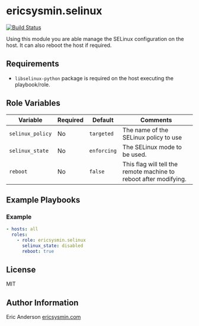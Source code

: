 # ericsysmin.selinux

[![Build Status](https://travis-ci.org/ericsysmin/ansible-role-selinux.svg?branch=master)](https://travis-ci.org/ericsysmin/ansible-role-selinux)

Using this module you are able manage the SELinux configuration on the host.
It can also reboot the host if required.

## Requirements

- `libselinux-python` package is required on the host executing the
playbook/role.

## Role Variables

| Variable         | Required | Default     | Comments                                                          |
| ---------------- | -------- | ----------- | ----------------------------------------------------------------- |
| `selinux_policy` | No       | `targeted`  | The name of the SELinux policy to use                             |
| `selinux_state`  | No       | `enforcing` | The SELinux mode to be used.                                      |
| `reboot`         | No       | `false`     | This flag will tell the remote machine to reboot after modifying. |

## Example Playbooks

### Example

```yaml
- hosts: all
  roles:
    - role: ericsysmin.selinux
      selinux_state: disabled
      reboot: true
```

## License

MIT

## Author Information

Eric Anderson
[ericsysmin.com](http://ericsysmin.com)
